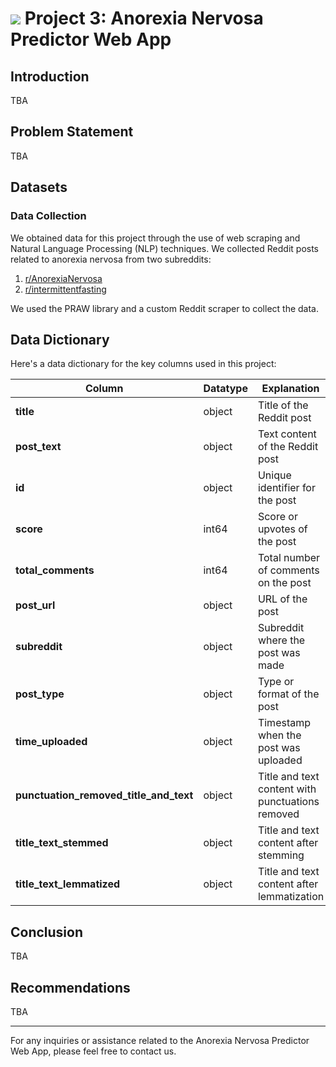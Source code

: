 # ![](https://ga-dash.s3.amazonaws.com/production/assets/logo-9f88ae6c9c3871690e33280fcf557f33.png) Project 3: Anorexia Nervosa Predictor Web App

## Introduction

TBA

## Problem Statement

TBA

## Datasets

### Data Collection
We obtained data for this project through the use of web scraping and Natural Language Processing (NLP) techniques. We collected Reddit posts related to anorexia nervosa from two subreddits:

1. [r/AnorexiaNervosa](https://www.reddit.com/r/AnorexiaNervosa/)
2. [r/intermittentfasting](https://www.reddit.com/r/intermittentfasting/)

We used the PRAW library and a custom Reddit scraper to collect the data.

## Data Dictionary

Here's a data dictionary for the key columns used in this project:

| Column                             | Datatype  | Explanation                                           |
| ---------------------------------- | --------- | ----------------------------------------------------- |
| **title**                          | object    | Title of the Reddit post                              |
| **post_text**                      | object    | Text content of the Reddit post                       |
| **id**                             | object    | Unique identifier for the post                        |
| **score**                          | int64     | Score or upvotes of the post                          |
| **total_comments**                 | int64     | Total number of comments on the post                  |
| **post_url**                       | object    | URL of the post                                        |
| **subreddit**                      | object    | Subreddit where the post was made                      |
| **post_type**                      | object    | Type or format of the post                             |
| **time_uploaded**                  | object    | Timestamp when the post was uploaded                   |
| **punctuation_removed_title_and_text**  | object    | Title and text content with punctuations removed        |
| **title_text_stemmed**             | object    | Title and text content after stemming                  |
| **title_text_lemmatized**          | object    | Title and text content after lemmatization             |

## Conclusion

TBA

## Recommendations

TBA

---

For any inquiries or assistance related to the Anorexia Nervosa Predictor Web App, please feel free to contact us.
